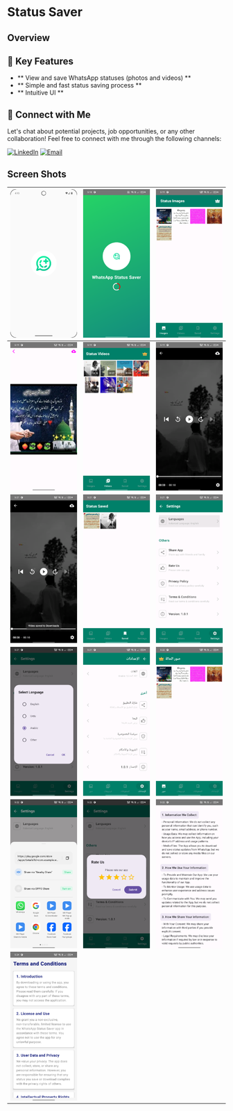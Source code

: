 # Status Saver
## Overview

## 🚀 Key Features
- ** View and save WhatsApp statuses (photos and videos) ** 
- ** Simple and fast status saving process **  
- ** Intuitive UI **  

## 🤝 Connect with Me
Let's chat about potential projects, job opportunities, or any other collaboration! Feel free to connect with me through the following channels:

[![LinkedIn](https://img.shields.io/badge/LinkedIn-Connect-blue?style=for-the-badge&logo=linkedin)](https://www.linkedin.com/in/muhammad-zohaib-imtiaz-dev)
[![Email](https://img.shields.io/badge/Email-Drop%20a%20Message-red?style=for-the-badge&logo=gmail)](mailto:mzkhan9610@gmail.com)

## Screen Shots
| ![Screenshot 1](https://github.com/ZohaibKhanDev/WhatsApp-Status-Saver/blob/master/screenshots/1.png) | ![Screenshot 2](https://github.com/ZohaibKhanDev/WhatsApp-Status-Saver/blob/master/screenshots/2.png) | ![Screenshot 3](https://github.com/ZohaibKhanDev/WhatsApp-Status-Saver/blob/master/screenshots/3.png) |
|---|---|---|
| ![Screenshot 4](https://github.com/ZohaibKhanDev/WhatsApp-Status-Saver/blob/master/screenshots/4.png) | ![Screenshot 5](https://github.com/ZohaibKhanDev/WhatsApp-Status-Saver/blob/master/screenshots/5.png) | ![Screenshot 6](https://github.com/ZohaibKhanDev/WhatsApp-Status-Saver/blob/master/screenshots/6.png) |
| ![Screenshot 7](https://github.com/ZohaibKhanDev/WhatsApp-Status-Saver/blob/master/screenshots/7.png) | ![Screenshot 8](https://github.com/ZohaibKhanDev/WhatsApp-Status-Saver/blob/master/screenshots/8.png) | ![Screenshot 9](https://github.com/ZohaibKhanDev/WhatsApp-Status-Saver/blob/master/screenshots/9.png) |
| ![Screenshot 10](https://github.com/ZohaibKhanDev/WhatsApp-Status-Saver/blob/master/screenshots/10.png) | ![Screenshot 11](https://github.com/ZohaibKhanDev/WhatsApp-Status-Saver/blob/master/screenshots/11.png) | ![Screenshot 12](https://github.com/ZohaibKhanDev/WhatsApp-Status-Saver/blob/master/screenshots/12.png) |
| ![Screenshot 13](https://github.com/ZohaibKhanDev/WhatsApp-Status-Saver/blob/master/screenshots/13.png) | ![Screenshot 14](https://github.com/ZohaibKhanDev/WhatsApp-Status-Saver/blob/master/screenshots/14.png) | ![Screenshot 15](https://github.com/ZohaibKhanDev/WhatsApp-Status-Saver/blob/master/screenshots/15.png) |
| ![Screenshot 16](https://github.com/ZohaibKhanDev/WhatsApp-Status-Saver/blob/master/screenshots/16.png) |
